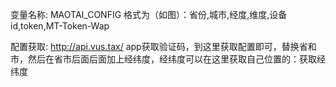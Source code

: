 变量名称: MAOTAI_CONFIG
格式为（如图）：省份,城市,经度,维度,设备id,token,MT-Token-Wap



配置获取: http://api.vus.tax/
app获取验证码，到这里获取配置即可，替换省和市，然后在省市后面后面加上经纬度，经纬度可以在这里获取自己位置的：获取经纬度
